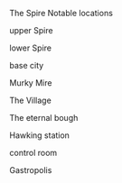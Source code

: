 The Spire
Notable locations

upper Spire

lower Spire

base city


Murky Mire

The Village

The eternal bough

Hawking station

control room

Gastropolis

